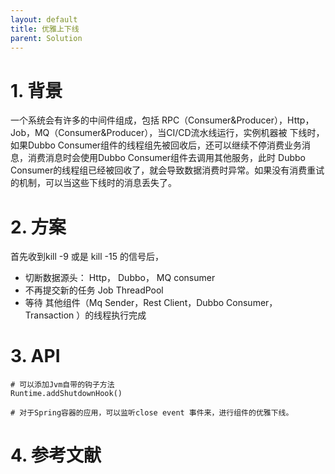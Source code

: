 ```yaml
---
layout: default
title: 优雅上下线
parent: Solution
---
```


# 1. 背景

一个系统会有许多的中间件组成，包括 RPC（Consumer&Producer），Http，Job，MQ（Consumer&Producer），当CI/CD流水线运行，实例机器被
下线时，如果Dubbo Consumer组件的线程组先被回收后，还可以继续不停消费业务消息，消费消息时会使用Dubbo Consumer组件去调用其他服务，此时
Dubbo Consumer的线程组已经被回收了，就会导致数据消费时异常。如果没有消费重试的机制，可以当这些下线时的消息丢失了。

# 2. 方案

首先收到kill -9 或是 kill -15 的信号后，

- 切断数据源头： Http， Dubbo， MQ consumer
- 不再提交新的任务 Job ThreadPool
- 等待 其他组件（Mq Sender，Rest Client，Dubbo Consumer，Transaction ）的线程执行完成

# 3. API

```shell
# 可以添加Jvm自带的钩子方法
Runtime.addShutdownHook()

# 对于Spring容器的应用，可以监听close event 事件来，进行组件的优雅下线。

```

# 4. 参考文献